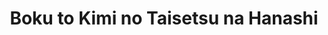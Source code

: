 --- 
title: "Boku to Kimi no Taisetsu na Hanashi"
publishdate: "2018-12-26T16:48:46+02:00"
src: "https://365manga.net/manga/boku-to-kimi-no-taisetsu-na-hanashi"
image: "https://data.365manga.net/images/thumbnails/32703-boku-to-kimi-no-taisetsu-na-hanashi.jpg"
description: " From Anime News Network: The high school romantic comedy manga centers on Aizawa, a high school girl who is in love with her classmate Azuma, but she doesn't talk much in school. In the train station, Aizawa says something completely unexpected to him."
---